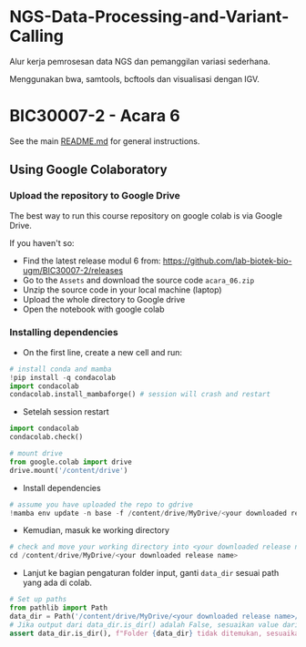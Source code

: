 # NGS-Data-Processing-and-Variant-Calling

Alur kerja pemrosesan data NGS dan pemanggilan variasi sederhana. 

Menggunakan bwa, samtools, bcftools dan visualisasi dengan IGV.

# BIC30007-2 - Acara 6
See the main [README.md](../README.md) for general instructions.

## Using Google Colaboratory
### Upload the repository to Google Drive
The best way to run this course repository on google colab is via Google Drive.

If you haven't so:
- Find the latest release modul 6 from: https://github.com/lab-biotek-bio-ugm/BIC30007-2/releases
- Go to the `Assets` and download the source code `acara_06.zip`
- Unzip the source code in your local machine (laptop)
- Upload the whole directory to Google drive
- Open the notebook with google colab

### Installing dependencies
- On the first line, create a new cell and run:

```python
# install conda and mamba
!pip install -q condacolab
import condacolab
condacolab.install_mambaforge() # session will crash and restart
```
- Setelah session restart
```python
import condacolab
condacolab.check()

# mount drive
from google.colab import drive
drive.mount('/content/drive')
```
- Install dependencies
```python
# assume you have uploaded the repo to gdrive
!mamba env update -n base -f /content/drive/MyDrive/<your downloaded release name>/environment.yml
```
- Kemudian, masuk ke working directory
```python
# check and move your working directory into <your downloaded release name>
cd /content/drive/MyDrive/<your downloaded release name>
```

- Lanjut ke bagian pengaturan folder input, ganti `data_dir` sesuai path yang ada di colab. 
```python
# Set up paths
from pathlib import Path
data_dir = Path('/content/drive/MyDrive/<your downloaded release name>/data')
# Jika output dari data_dir.is_dir() adalah False, sesuaikan value dari data_dir dengan lokasi yang benar
assert data_dir.is_dir(), f"Folder {data_dir} tidak ditemukan, sesuaikan value dari data_dir dengan lokasi yang benar!"



```